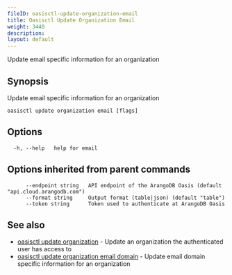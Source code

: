 ```yaml
---
fileID: oasisctl-update-organization-email
title: Oasisctl Update Organization Email
weight: 3440
description: 
layout: default
---
```

Update email specific information for an organization

## Synopsis

Update email specific information for an organization

```
oasisctl update organization email [flags]
```

## Options

```
  -h, --help   help for email
```

## Options inherited from parent commands

```
      --endpoint string   API endpoint of the ArangoDB Oasis (default "api.cloud.arangodb.com")
      --format string     Output format (table|json) (default "table")
      --token string      Token used to authenticate at ArangoDB Oasis
```

## See also

* [oasisctl update organization](oasisctl-update-organization)	 - Update an organization the authenticated user has access to
* [oasisctl update organization email domain](oasisctl-update-organization-email-domain)	 - Update email domain specific information for an organization


